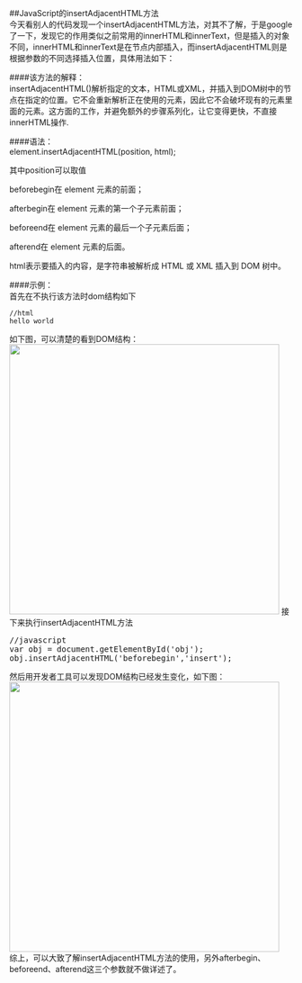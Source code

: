 ##JavaScript的insertAdjacentHTML方法  
今天看别人的代码发现一个insertAdjacentHTML方法，对其不了解，于是google了一下，发现它的作用类似之前常用的innerHTML和innerText，但是插入的对象不同，innerHTML和innerText是在节点内部插入，而insertAdjacentHTML则是根据参数的不同选择插入位置，具体用法如下：  
<!--more-->

####该方法的解释：  
insertAdjacentHTML()解析指定的文本，HTML或XML，并插入到DOM树中的节点在指定的位置。它不会重新解析正在使用的元素，因此它不会破坏现有的元素里面的元素。这方面的工作，并避免额外的步骤系列化，让它变得更快，不直接innerHTML操作.  

####语法：  
element.insertAdjacentHTML(position, html);

其中position可以取值

beforebegin在 element 元素的前面；

afterbegin在 element 元素的第一个子元素前面；

beforeend在 element 元素的最后一个子元素后面；

afterend在 element 元素的后面。

html表示要插入的内容，是字符串被解析成 HTML 或 XML 插入到 DOM 树中。  

####示例：  
首先在不执行该方法时dom结构如下   
<pre><code>//html
<div id="obj">hello world</div></code></pre>  
如下图，可以清楚的看到DOM结构：  
<img src="http://holdjs.sinaapp.com/wp-content/themes/v6/images/2.png" width="480px" >
接下来执行insertAdjacentHTML方法  
<pre>
//javascript
var obj = document.getElementById('obj');
obj.insertAdjacentHTML('beforebegin','<span>insert</span>');
</pre>  
然后用开发者工具可以发现DOM结构已经发生变化，如下图：  
<img src="http://holdjs.sinaapp.com/wp-content/themes/v6/images/3.png" width="480px">  
综上，可以大致了解insertAdjacentHTML方法的使用，另外afterbegin、beforeend、afterend这三个参数就不做详述了。